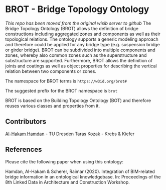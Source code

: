 # BROT - Bridge Topology Ontology
*This repo has been moved from the original wisib server to github*
The Bridge Topology Ontology (BROT) allows the definition of bridge constructions including aggregated zones and components as well as their topological relations. The ontology supports a generic modeling approach and therefore could be applied for any bridge type (e.g. suspension bridge or girder bridge). BROT can be subdivided into multiple components and zones, whereby also common zones such as the superstructure and substructure are supported. Furthermore, BROT allows the definition of joints and coatings as well as object properties for describing the vertical relation between two components or zones.

The namespace for BROT terms is `https://w3id.org/brot#`

The suggested prefix for the BROT namespace is `brot`

BROT is based on the Building Topology Ontology (BOT) and therefore reuses various classes and properties from it.

## Contributors

[Al-Hakam Hamdan](https://github.com/Alhakam) - TU Dresden
Taras Kozak - Krebs & Kiefer

## References

Please cite the following paper when using this ontology:

Hamdan, Al-Hakam & Scherer, Raimar (2020). Integration of BIM-related bridge information in an ontological knowledgebase. In: Proceedings of the 8th Linked Data in Architecture and Construction Workshop.
